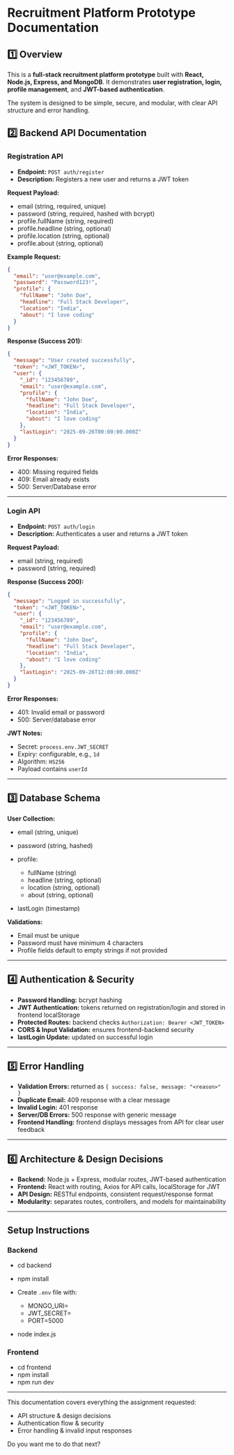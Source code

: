 # Recruitment Platform Prototype Documentation

## 1️⃣ Overview

This is a **full-stack recruitment platform prototype** built with **React, Node.js, Express, and MongoDB**.
It demonstrates **user registration, login, profile management**, and **JWT-based authentication**.

The system is designed to be simple, secure, and modular, with clear API structure and error handling.



## 2️⃣ Backend API Documentation

### Registration API

* **Endpoint:** `POST auth/register`
* **Description:** Registers a new user and returns a JWT token

**Request Payload:**

* email (string, required, unique)
* password (string, required, hashed with bcrypt)
* profile.fullName (string, required)
* profile.headline (string, optional)
* profile.location (string, optional)
* profile.about (string, optional)

**Example Request:**

```json
{
  "email": "user@example.com",
  "password": "Password123!",
  "profile": {
    "fullName": "John Doe",
    "headline": "Full Stack Developer",
    "location": "India",
    "about": "I love coding"
  }
}
```

**Response (Success 201):**

```json
{
  "message": "User created successfully",
  "token": "<JWT_TOKEN>",
  "user": {
    "_id": "123456789",
    "email": "user@example.com",
    "profile": {
      "fullName": "John Doe",
      "headline": "Full Stack Developer",
      "location": "India",
      "about": "I love coding"
    },
    "lastLogin": "2025-09-26T00:00:00.000Z"
  }
}
```

**Error Responses:**

* 400: Missing required fields
* 409: Email already exists
* 500: Server/Database error

---

### Login API

* **Endpoint:** `POST auth/login`
* **Description:** Authenticates a user and returns a JWT token

**Request Payload:**

* email (string, required)
* password (string, required)

**Response (Success 200):**

```json
{
  "message": "Logged in successfully",
  "token": "<JWT_TOKEN>",
  "user": {
    "_id": "123456789",
    "email": "user@example.com",
    "profile": {
      "fullName": "John Doe",
      "headline": "Full Stack Developer",
      "location": "India",
      "about": "I love coding"
    },
    "lastLogin": "2025-09-26T12:00:00.000Z"
  }
}
```

**Error Responses:**

* 401: Invalid email or password
* 500: Server/database error

**JWT Notes:**

* Secret: `process.env.JWT_SECRET`
* Expiry: configurable, e.g., `1d`
* Algorithm: `HS256`
* Payload contains `userId` 

---

## 3️⃣ Database Schema

**User Collection:**

* email (string, unique)
* password (string, hashed)
* profile:

  * fullName (string)
  * headline (string, optional)
  * location (string, optional)
  * about (string, optional)
* lastLogin (timestamp)

**Validations:**

* Email must be unique
* Password must have minimum 4 characters 
* Profile fields default to empty strings if not provided

---

## 4️⃣ Authentication & Security

* **Password Handling:** bcrypt hashing
* **JWT Authentication:** tokens returned on registration/login and stored in frontend localStorage
* **Protected Routes:** backend checks `Authorization: Bearer <JWT_TOKEN>`
* **CORS & Input Validation:** ensures frontend-backend security
* **lastLogin Update:** updated on successful login

---

## 5️⃣ Error Handling

* **Validation Errors:** returned as `{ success: false, message: "<reason>" }`
* **Duplicate Email:** 409 response with a clear message
* **Invalid Login:** 401 response
* **Server/DB Errors:** 500 response with generic message
* **Frontend Handling:** frontend displays messages from API for clear user feedback

---

## 6️⃣ Architecture & Design Decisions

* **Backend:** Node.js + Express, modular routes, JWT-based authentication
* **Frontend:** React with routing, Axios for API calls, localStorage for JWT
* **API Design:** RESTful endpoints, consistent request/response format
* **Modularity:** separates routes, controllers, and models for maintainability

---

##  Setup Instructions

### Backend

* cd backend
* npm install
* Create `.env` file with:

  * MONGO_URI=<your-mongodb-connection-string>
  * JWT_SECRET=<your-secret-key>
  * PORT=5000
* node index.js

### Frontend

* cd frontend
* npm install
* npm run dev

---

This documentation covers everything the assignment requested:

* API structure & design decisions
* Authentication flow & security
* Error handling & invalid input responses



Do you want me to do that next?
